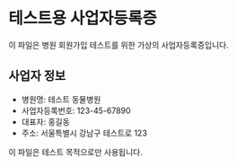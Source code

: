 # 테스트용 사업자등록증

이 파일은 병원 회원가입 테스트를 위한 가상의 사업자등록증입니다.

## 사업자 정보
- 병원명: 테스트 동물병원
- 사업자등록번호: 123-45-67890
- 대표자: 홍길동
- 주소: 서울특별시 강남구 테스트로 123

이 파일은 테스트 목적으로만 사용됩니다.